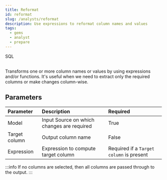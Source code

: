 ```yaml
---
title: Reformat
id: reformat
slug: /analysts/reformat
description: Use expressions to reformat column names and values
tags:
  - gems
  - analyst
  - prepare
---
```


<span class="badge">SQL</span><br/><br/>

Transforms one or more column names or values by using expressions and/or functions. It's useful when we need to extract only the required columns or make changes column-wise.

## Parameters

| Parameter     | Description                                | Required                                 |
| :------------ | :----------------------------------------- | :--------------------------------------- |
| Model         | Input Source on which changes are required | True                                     |
| Target column | Output column name                         | False                                    |
| Expression    | Expression to compute target column        | Required if a `Target column` is present |

:::info
If no columns are selected, then all columns are passed through to the output.
:::
